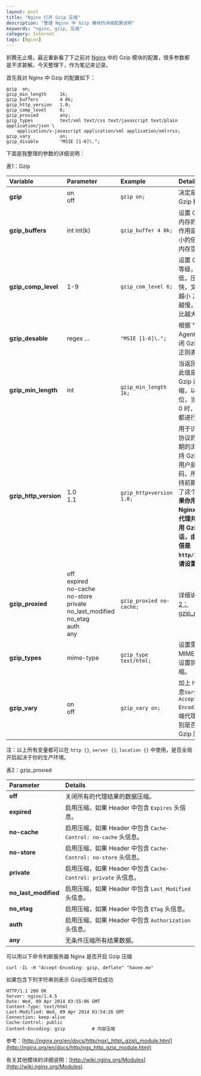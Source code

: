 ```yaml
---
layout: post
title: "Nginx 打开 Gzip 压缩"
description: "整理 Nginx 中 Gzip 模块的详细配置说明"
keywords: "nginx, gzip, 压缩"
category: Internet
tags: [Nginx]
---
```


折腾无止境，最近重新看了下之前对 [Nginx](http://nginx.org) 中的 Gzip 模块的配置，很多参数都是不求甚解。今天整理下，作为笔记来记录。

首先我对 Nginx 中 Gzip 的配置如下：

```nginx
gzip  on;
gzip_min_length     1k;
gzip_buffers        4 8k;
gzip_http_version   1.0;
gzip_comp_level     6;
gzip_proxied        any;
gzip_types          text/xml text/css text/javascript text/plain application/json \
    application/x-javascript application/xml application/xml+rss;
gzip_vary           on;
gzip_disable        "MSIE [1-6]\.";
```

<!-- more -->
下面是我整理的参数的详细说明：

表1：Gzip

|Variable|Parameter|Example|Details|
|:---|:---|:---|:---|
|**gzip**|on<br>off|`gzip on;`|决定是否开启 Gzip 模块。|
|**gzip\_buffers**|int int(k)|`gzip_buffer 4 8k;`|设置 Gzip 申请内存的大小，其作用是按照块大小的倍数来申请内存空间。|
|**gzip\_comp\_level**|1-9|`gzip_com_level 6;`|设置 Gzip 压缩等级，等级越低，压缩速度越快，文件压缩比越小；反之速度越慢，文件压缩比越大。|
|**gzip_desable**|regex ...|`"MSIE [1-6]\.";`|根据 "User-Agent" 头来关闭 Gzip，可用正则表达式。|
|**gzip\_min\_length**|int|`gzip_min_length 1k;`|当返回内容大于此值是才开启 Gzip 进行压缩，以 k 为单位，当值设置为 0 时，所有页面都进行压缩。|
|**gzip\_http\_version**|1.0<br>1.1|`gzip_http+version 1.0;`|用于识别 http 协议的版本，早期的浏览器不支持 Gzip 压缩，用户就会看到乱码，所以为了支持前期版本加上了这个选项，**如果你用了 Nginx 的反向代理并期望也启用 Gzip 压缩的话，由于末端通信是 `http/1.0`，故请设置为 `1.0`**。|
|**gzip\_proxied**|off<br>expired<br>no-cache<br>no-store<br>private<br>no\_last\_modified<br>no\_etag<br>auth<br>any|`gzip_proxied no-cache;`|详细说明见[表格2：gzip\_proxied](#gzip_proxied)。|
|**gzip\_types**|mime-type|`gzip_type text/html;`|设置需要压缩的 MIME 类型，不设置则不进行压缩。|
|**gzip\_vary**|on<br>off|`gzip_vary on;`|加上 http 头信息`Vary: Accept-Encoding`给后端代理服务器识别是否启用 Gzip 压缩。|

注：以上所有变量都可以在 `http {}`, `server {}`, `location {}` 中使用，是否全局开启起决于你的生产环境。

<p id=gzip_proxied>表2：gzip_proxied</p>

|**Parameter**|**Details**|
|:---|:---|
|**off**|关闭所有的代理结果的数据压缩。|
|**expired**|启用压缩，如果 Header 中包含 `Expires` 头信息。|
|**no-cache**|启用压缩，如果 Header 中包含 `Cache-Control: no-cache` 头信息。|
|**no-store**|启用压缩，如果 Header 中包含 `Cache-Control: no-store` 头信息。|
|**private**|启用压缩，如果 Header 中包含 `Cache-Control: private` 头信息。|
|**no\_last\_modified**|启用压缩，如果 Header 中包含 `Last_Modified` 头信息。|
|**no_etag**|启用压缩，如果 Header 中包含 `ETag` 头信息。|
|**auth**|启用压缩，如果 Header 中包含 `Authorization` 头信息。|
|**any**|无条件压缩所有结果数据。|

可以用以下命令判断服务器 Nginx 是否开启 Gzip 压缩

    curl -IL -H "Accept-Encoding: gzip, deflate" "havee.me"

如果包含下列字符串则表示 Gzip压缩开启成功

```
HTTP/1.1 200 OK
Server: nginx/1.4.5
Date: Wed, 09 Apr 2014 03:55:06 GMT
Content-Type: text/html
Last-Modified: Wed, 09 Apr 2014 03:54:26 GMT
Connection: keep-alive
Cache-Control: public
Content-Encoding: gzip          # 内容压缩
```

参考：[http://nginx.org/en/docs/http/ngx\_http\_gzip\_module.html](http://nginx.org/en/docs/http/ngx_http_gzip_module.html)

有关其他模块的详细说明：[http://wiki.nginx.org/Modules](http://wiki.nginx.org/Modules)
